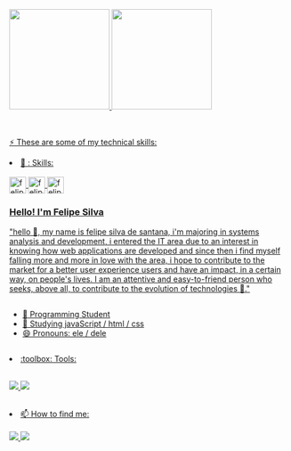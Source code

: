 


<div >
 <a href="https://github.com/felipeSilv4Dev">
  <img height="180em" src="https://github-readme-stats.vercel.app/api?username=felipeSilv4Dev&show_icons=true&theme=radical&include_all_commits=true&count_private=true"/>
  <img height="180em" src="https://github-readme-stats.vercel.app/api/top-langs/?username=felipeSilv4Dev&layout=compact&langs_count=7&theme=radical"/>
</div><br>

  ##
⚡ These are some of my technical skills:
<div style:'display:inline_block'>
  <li>🤹 : Skills:</li>
  <br/>
<img align='center' alt='felipe-html' width='30' heigth='40' src="https://cdn.jsdelivr.net/gh/devicons/devicon/icons/html5/html5-original.svg" />
<img align='center' alt='felipe-css' width='30' heigth='40' src="https://cdn.jsdelivr.net/gh/devicons/devicon/icons/css3/css3-original.svg" />
<img  align='center' alt='felipe-js' width='30' heigth='40'src="https://cdn.jsdelivr.net/gh/devicons/devicon/icons/javascript/javascript-original.svg" />          
</div> 
  

  
 ### Hello! I'm Felipe Silva
  
 "hello 👋, my name is felipe silva de santana, i'm majoring in systems analysis and development, i entered the IT area due to an interest in knowing how web applications are developed and since then i find myself falling more and more in love with the area, i hope to contribute to the market for a better user experience users and have an impact, in a certain way, on people's lives. I am an attentive and easy-to-friend person who seeks, above all, to contribute to the evolution of technologies 🚀."
  
##

- 🔭 Programming Student 
- 🌱 Studying javaScript / html / css
- 😄 Pronouns: ele / dele

 ##
   <li>:toolbox: Tools:</li><br/>
  <p align="left">
<img src="https://img.shields.io/badge/Visual_Studio_Code-0078D4?style=for-the-badge&logo=visual%20studio%20code&logoColor=white"> <img src="https://img.shields.io/badge/Figma-black?style=for-the-badge&logo=figma&logoColor=white"> 
  </p>
</ul>

<div sryle:'display:inline_block'><br>
<li>📫 How to find me:<br><br></li>
  <a href='linkedin.com/in/felipe-silva-1019ab271' target'_blank'><img src='https://img.shields.io/badge/LinkedIn-0077B5?style=for-the-badge&logo=linkedin&logoColor=white'</a>
  <a href="mailto:felipesilva.developer@gmail.com" target='_blank'><img src="https://img.shields.io/badge/Gmail-D14836?style=for-the-badge&logo=gmail&logoColor=white"> </a>
</div>  
